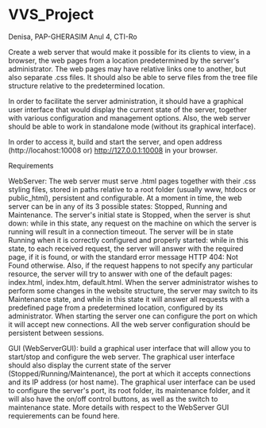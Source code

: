 # VVS_Project
Denisa, PAP-GHERASIM
Anul 4, CTI-Ro

Create a web server that would make it possible for its clients to view, in a browser, the web pages from a location predetermined by the server's administrator. The web pages may have relative links one to another, but also separate .css files. It should also be able to serve files from the tree file structure relative to the predetermined location.

In order to facilitate the server administration, it should have a graphical user interface that would display the current state of the server, together with various configuration and management options. Also, the web server should be able to work in standalone mode (without its graphical interface).

In order to access it, build and start the server, and open address (http://locahost:10008 or) http://127.0.0.1:10008 in your browser.

Requirements

WebServer: The web server must serve .html pages together with their .css styling files, stored in paths relative to a root folder (usually www, htdocs or public_html), persistent and configurable. At a moment in time, the web server can be in any of its 3 possible states: Stopped, Running and Maintenance. The server's initial state is Stopped, when the server is shut down: while in this state, any request on the machine on which the server is running will result in a connection timeout. The server will be in state Running when it is correctly configured and properly started: while in this state, to each received request, the server will answer with the required page, if it is found, or with the standard error message HTTP 404: Not Found otherwise. Also, if the request happens to not specify any particular resource, the server will try to answer with one of the default pages: index.html, index.htm, default.html. When the server administrator wishes to perform some changes in the website structure, the server may switch to its Maintenance state, and while in this state it will answer all requests with a predefined page from a predetermined location, configured by its administrator. When starting the server one can configure the port on which it will accept new connections. All the web server configuration should be persistent between sessions.

GUI (WebServerGUI): build a graphical user interface that will allow you to start/stop and configure the web server. The graphical user interface should also display the current state of the server (Stopped/Running/Maintenance), the port at which it accepts connections and its IP address (or host name). The graphical user interface can be used to configure the server's port, its root folder, its maintenance folder, and it will also have the on/off control buttons, as well as the switch to maintenance state. More details with respect to the WebServer GUI requierements can be found here.

